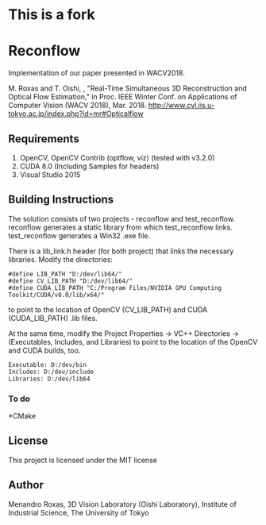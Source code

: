 # This is a fork 

# Reconflow

Implementation of our paper presented in WACV2018.

M. Roxas and T. Oishi, , "Real-Time Simultaneous 3D Reconstruction and Optical Flow Estimation," in Proc. IEEE Winter Conf. on Applications of Computer Vision (WACV 2018), Mar. 2018.
http://www.cvl.iis.u-tokyo.ac.jp/index.php?id=mr#Opticalflow

## Requirements

1. OpenCV, OpenCV Contrib (optflow, viz) (tested with v3.2.0)
2. CUDA 8.0 (Including Samples for headers)
3. Visual Studio 2015

## Building Instructions
The solution consists of two projects - reconflow and test_reconflow. reconflow generates a static library from which test_reconflow links. test_reconflow generates a Win32 .exe file. 

There is a lib_link.h header (for both project) that links the necessary libraries. Modify the directories:

```
#define LIB_PATH "D:/dev/lib64/"
#define CV_LIB_PATH "D:/dev/lib64/"
#define CUDA_LIB_PATH "C:/Program Files/NVIDIA GPU Computing Toolkit/CUDA/v8.0/lib/x64/"
```

to point to the location of OpenCV (CV_LIB_PATH) and CUDA (CUDA_LIB_PATH) .lib files.

At the same time, modify the Project Properties -> VC++ Directories -> (Executables, Includes, and Libraries) to point to the location of the OpenCV and CUDA builds, too.

```
Executable: D:/dev/bin
Includes: D:/dev/include
Libraries: D:/dev/lib64
```

### To do
*CMake

## License
This project is licensed under the MIT license

## Author
Menandro Roxas, 3D Vision Laboratory (Oishi Laboratory), Institute of Industrial Science, The University of Tokyo



